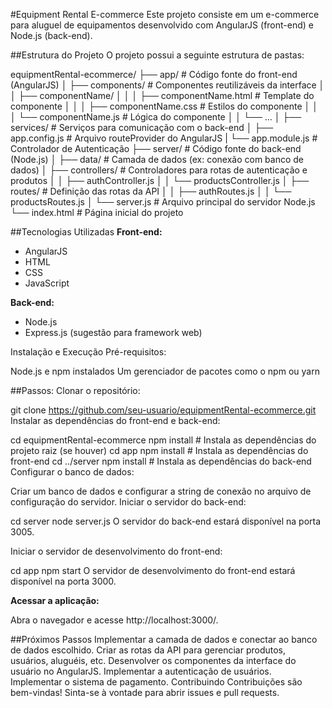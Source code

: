 #Equipment Rental E-commerce
Este projeto consiste em um e-commerce para aluguel de equipamentos desenvolvido com AngularJS (front-end) e Node.js (back-end).

##Estrutura do Projeto
O projeto possui a seguinte estrutura de pastas:

equipmentRental-ecommerce/
├── app/                    # Código fonte do front-end (AngularJS)
│   ├── components/         # Componentes reutilizáveis da interface
│   │   ├── componentName/
│   │   │   ├── componentName.html    # Template do componente
│   │   │   ├── componentName.css     # Estilos do componente
│   │   │   └── componentName.js      # Lógica do componente
│   │   └── ...
│   ├── services/            # Serviços para comunicação com o back-end
│   ├── app.config.js        # Arquivo routeProvider do AngularJS
|   └── app.module.js        # Controlador de Autenticação
├── server/                 # Código fonte do back-end (Node.js)
│   ├── data/                # Camada de dados (ex: conexão com banco de dados)
│   ├── controllers/         # Controladores para rotas de autenticação e produtos
│   │   ├── authController.js
│   │   └── productsController.js
│   ├── routes/              # Definição das rotas da API
│   │   ├── authRoutes.js
│   │   └── productsRoutes.js
│   └── server.js            # Arquivo principal do servidor Node.js
└── index.html               # Página inicial do projeto

##Tecnologias Utilizadas
**Front-end:**
* AngularJS
* HTML
* CSS
* JavaScript

**Back-end:**
* Node.js
* Express.js (sugestão para framework web)
  
Instalação e Execução
Pré-requisitos:

Node.js e npm instalados
Um gerenciador de pacotes como o npm ou yarn

##Passos:
Clonar o repositório:

git clone https://github.com/seu-usuario/equipmentRental-ecommerce.git
Instalar as dependências do front-end e back-end:

cd equipmentRental-ecommerce
npm install # Instala as dependências do projeto raiz (se houver)
cd app
npm install # Instala as dependências do front-end
cd ../server
npm install # Instala as dependências do back-end
Configurar o banco de dados:

Criar um banco de dados e configurar a string de conexão no arquivo de configuração do servidor.
Iniciar o servidor do back-end:

cd server
node server.js
O servidor do back-end estará disponível na porta 3005.

Iniciar o servidor de desenvolvimento do front-end:

cd app
npm start
O servidor de desenvolvimento do front-end estará disponível na porta 3000.

**Acessar a aplicação:**

Abra o navegador e acesse http://localhost:3000/.

##Próximos Passos
Implementar a camada de dados e conectar ao banco de dados escolhido.
Criar as rotas da API para gerenciar produtos, usuários, aluguéis, etc.
Desenvolver os componentes da interface do usuário no AngularJS.
Implementar a autenticação de usuários.
Implementar o sistema de pagamento.
Contribuindo
Contribuições são bem-vindas! Sinta-se à vontade para abrir issues e pull requests.

